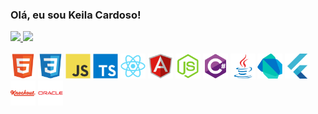 ### Olá, eu sou Keila Cardoso!


<div>
 <a href="https://github.com/keilacardoso">
 <img width="500" src="https://github-readme-stats.vercel.app/api?username=keilacardoso&show_icons=true&theme=dark&include_all_commits=true&count_private=true"/>
 <img width="418"  src="https://github-readme-stats.vercel.app/api/top-langs/?username=keilacardoso&layout=compact&langs_count=16&theme=dark"/>
</div>   

<div style="display:inline-block"><br>
  <img aling="center" alt="Keila-Html" heigth="30" width="40" src="https://raw.githubusercontent.com/devicons/devicon/master/icons/html5/html5-original.svg">
  <img aling="center" alt="Keila-Css" heigth="30" width="40" src="https://raw.githubusercontent.com/devicons/devicon/master/icons/css3/css3-original.svg">
  <img aling="center" alt="Keila-Javascript" heigth="30" width="40" src="https://raw.githubusercontent.com/devicons/devicon/master/icons/javascript/javascript-original.svg">
  <img aling="center" alt="Keila-Typescript" heigth="30" width="40" src="https://raw.githubusercontent.com/devicons/devicon/master/icons/typescript/typescript-original.svg">
  <img aling="center" alt="Keila-React" heigth="30" width="40" src="https://raw.githubusercontent.com/devicons/devicon/master/icons/react/react-original.svg">
  <img aling="center" alt="Keila-Angular" heigth="30" width="40" src="https://raw.githubusercontent.com/devicons/devicon/master/icons/angularjs/angularjs-original.svg">
  <img aling="center" alt="Keila-Node" heigth="30" width="40" src="https://raw.githubusercontent.com/devicons/devicon/master/icons/nodejs/nodejs-original.svg">
  <img aling="center" alt="Keila-Csharp" heigth="30" width="40" src="https://raw.githubusercontent.com/devicons/devicon/master/icons/csharp/csharp-original.svg">
  <img aling="center" alt="Keila-Java" heigth="30" width="40" src="https://raw.githubusercontent.com/devicons/devicon/master/icons/java/java-original.svg">
  <img aling="center" alt="Keila-Dart" heigth="30" width="40" src="https://raw.githubusercontent.com/devicons/devicon/master/icons/dart/dart-original.svg">
  <img aling="center" alt="Keila-Flutter" heigth="30" width="40" src="https://raw.githubusercontent.com/devicons/devicon/master/icons/flutter/flutter-original.svg">
  <img aling="center" alt="Keila-Knockout" heigth="30" width="40" src="https://raw.githubusercontent.com/devicons/devicon/master/icons/knockout/knockout-plain-wordmark.svg">
  <img aling="center" alt="Keila-Oracle" heigth="30" width="40" src="https://raw.githubusercontent.com/devicons/devicon/master/icons/oracle/oracle-original.svg">
</div>  
  
 

